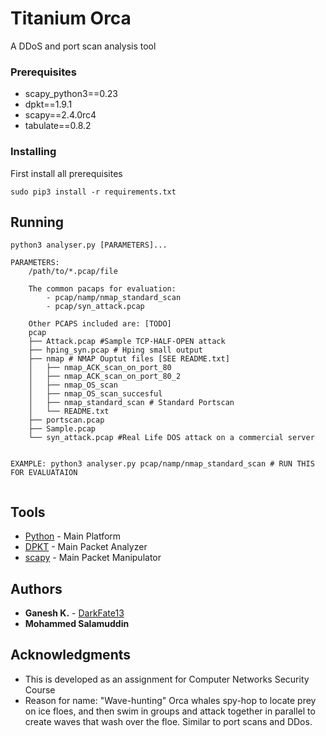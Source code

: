 # Titanium Orca

A DDoS and port scan analysis tool

### Prerequisites

* scapy_python3==0.23
* dpkt==1.9.1
* scapy==2.4.0rc4
* tabulate==0.8.2

### Installing

First install all prerequisites

```
sudo pip3 install -r requirements.txt
```
## Running

``` 
python3 analyser.py [PARAMETERS]...

PARAMETERS:
    /path/to/*.pcap/file
	
	The common pacaps for evaluation:
		- pcap/namp/nmap_standard_scan
		- pcap/syn_attack.pcap
	
	Other PCAPS included are: [TODO]
	pcap
    ├── Attack.pcap #Sample TCP-HALF-OPEN attack
    ├── hping_syn.pcap # Hping small output
    ├── nmap # NMAP Ouptut files [SEE README.txt]
    │   ├── nmap_ACK_scan_on_port_80
    │   ├── nmap_ACK_scan_on_port_80_2
    │   ├── nmap_OS_scan
    │   ├── nmap_OS_scan_succesful
    │   ├── nmap_standard_scan # Standard Portscan
    │   └── README.txt
    ├── portscan.pcap 
    ├── Sample.pcap
    └── syn_attack.pcap #Real Life DOS attack on a commercial server

 
EXAMPLE: python3 analyser.py pcap/namp/nmap_standard_scan # RUN THIS FOR EVALUATAION
	
```

## Tools
* [Python](https://docs.python.org/3/) - Main Platform
* [DPKT](https://pypi.python.org/pypi/dpkt) - Main Packet Analyzer 
* [scapy](https://github.com/secdev/scapy) - Main Packet Manipulator 

## Authors

* **Ganesh K.** - [DarkFate13](https://github.com/DarkFate13)
* **Mohammed Salamuddin**

## Acknowledgments

* This is developed as an assignment for Computer Networks Security Course 
* Reason for name: "Wave-hunting" Orca whales spy-hop to locate prey on ice floes, and then swim in groups and attack together in parallel to create waves that wash over the floe. Similar to port scans and DDos.